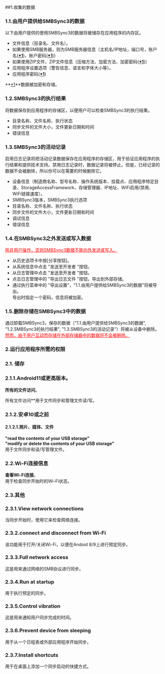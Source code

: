 ##1.收集的数据  
### 1.1.由用户提供给SMBSync3的数据  

以下由用户提供的使用SMBSync3的数据将被储存在应用程序的内存区。  

- 文件信息（目录名、文件名）。  
- 如果使用SMB服务器，则为SMB服务器信息（主机名/IP地址，端口号，账户名(**<u>\*1</u>**)，账户密码(**<u>\*1</u>**))  
- 如果使用ZIP文件，ZIP文件信息（压缩方法、加密方法、加密密码(**<u>\*1</u>**))  
- 应用程序设置选项（警告信息、语言和字体大小等）。  
- 应用程序密码(**<u>\*1</u>**)  

**<u>\*1</u>**数据被加密和存储。  

### 1.2.SMBSync3的执行结果  

将数据保存到应用程序的存储区，以便用户可以检查SMBSync3的执行结果。  

- 目录名称、文件名称、执行状态  
- 同步文件的文件大小，文件更新日期和时间  
- 错误信息  

### 1.3.SMBSync3的活动记录  

启用日志记录将把活动记录数据保存在应用程序的存储区，用于验证应用程序的执行结果和提供技术支持。禁用日志记录时，数据记录将被停止。但是，已经记录的数据不会被删除，所以你可以在需要的时候删除它。  

- 设备信息（制造商名称、型号名称、操作系统版本、挂载点、应用程序特定目录、StorageAccessFramework、存储管理器、IP地址、WiFi启用/禁用、WiFi链接速度）。  
- SMBSync3版本，SMBSync3执行选项  
- 目录名称、文件名称、执行状态  
- 同步文件的文件大小，文件更新日期和时间  
- 调试信息  
- 错误信息  

### 1.4.在SMBSync3之外发送或写入数据  

<span style="color: red;"><u>除非用户操作，否则SMBSync3数据不能向外发送或写入。</u></span>  

- 从历史选项卡中按[分享按钮]。  
- 从系统信息中点击 "发送至开发者 "按钮。  
- 从日志管理中点击 "发送至开发者 "按钮。  
- 点击日志管理中的 "导出日志文件 "按钮，导出到外部存储。  
- 通过执行菜单中的 "导出设置"，"1.1.由用户提供给SMBSync3的数据"将被导出。  
导出时指定一个密码，信息将被加密。  

### 1.5.删除存储在SMBSync3中的数据  

通过卸载SMBSync3，保存的数据（"1.1.由用户提供给SMBSync3的数据", "1.2.SMBSync3的执行结果", "1.3.SMBSync3的活动记录"）将被从设备中删除。  
<span style="color: red;"><u>然而，由于用户互动而存储在外部存储器中的数据将不会被删除。</u></span>  

### 2.运行应用程序所需的权限  

### 2.1. 储存  

### 2.1.1.Android11或更高版本。  
**所有的文件访问**。  

所有文件访问**用于文件同步和管理文件读/写。  

### 2.1.2.安卓10或之前  

#### 2.1.2.1.照片、媒体、文件  
**"read the contents of your USB storage"**  
**"modify or delete the contents of your USB storage"**  
用于文件同步和读/写管理文件。  

### 2.2.Wi-Fi连接信息  
**查看Wi-Fi连接**。  
用于检查同步开始时的Wi-Fi状态。  

### 2.3.其他  
### 2.3.1.View network connections  
当同步开始时，使用它来检查网络连接。  
### 2.3.2.connect and disconnect from Wi-Fi  
该功能用于打开/关闭Wi-Fi，以便在Andoid 8/9上进行预定同步。  
### 2.3.3.Full network access  
这是用来通过网络的SMB协议进行同步。  
### 2.3.4.Run at startup  
用于执行预定的同步。  
### 2.3.5.Control vibration  
这是用来通知用户同步完成的时间。  
### 2.3.6.Prevent device from sleeping  
用于从一个日程表或外部应用程序开始同步。  
### 2.3.7.Install shortcuts  
用于在桌面上添加一个同步启动的快捷方式。  
